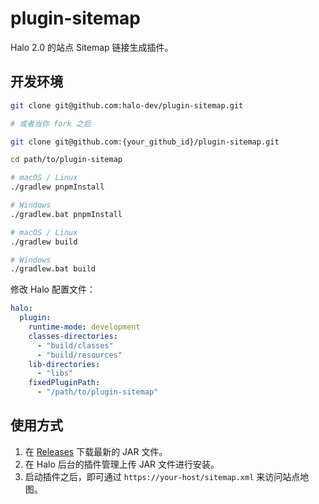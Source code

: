 # plugin-sitemap

Halo 2.0 的站点 Sitemap 链接生成插件。

## 开发环境

```bash
git clone git@github.com:halo-dev/plugin-sitemap.git

# 或者当你 fork 之后

git clone git@github.com:{your_github_id}/plugin-sitemap.git
```

```bash
cd path/to/plugin-sitemap
```

```bash
# macOS / Linux
./gradlew pnpmInstall

# Windows
./gradlew.bat pnpmInstall
```

```bash
# macOS / Linux
./gradlew build

# Windows
./gradlew.bat build
```

修改 Halo 配置文件：

```yaml
halo:
  plugin:
    runtime-mode: development
    classes-directories:
      - "build/classes"
      - "build/resources"
    lib-directories:
      - "libs"
    fixedPluginPath:
      - "/path/to/plugin-sitemap"
```

## 使用方式

1. 在 [Releases](https://github.com/halo-dev/plugin-sitemap/releases) 下载最新的 JAR 文件。
2. 在 Halo 后台的插件管理上传 JAR 文件进行安装。
3. 启动插件之后，即可通过 `https://your-host/sitemap.xml` 来访问站点地图。
